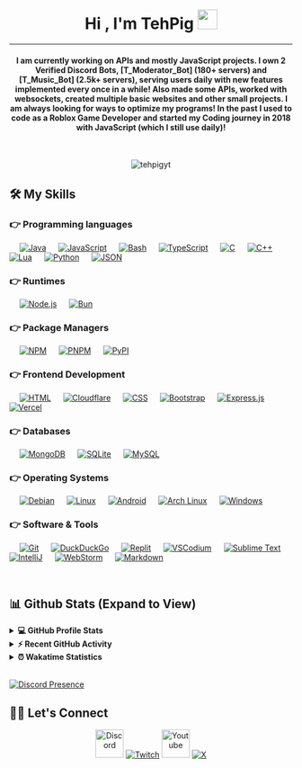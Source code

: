 <h1 align="center">Hi , I'm TehPig <img src="https://media.giphy.com/media/hvRJCLFzcasrR4ia7z/giphy.gif" width="35"></h1>
<hr/>
<h4 align="center">I am currently working on APIs and mostly JavaScript projects. I own 2 Verified Discord Bots, [T_Moderator_Bot] (180+ servers) and [T_Music_Bot] (2.5k+ servers), serving users daily with new features implemented every once in a while! Also made some APIs, worked with websockets, created multiple basic websites and other small projects. I am always looking for ways to optimize my programs! In the past I used to code as a Roblox Game Developer and started my Coding journey in 2018 with JavaScript (which I still use daily)!</h4>
<br>
<p align="center"> <img src="https://komarev.com/ghpvc/?username=tehpigyt&label=TehPig's%20Profile%20Views%20&color=dc143c&style=plastic" alt="tehpigyt" /> </p>


## 🛠️ My Skills

### 👉 Programming languages

<p align="left"> 
  &emsp;
    <a href="https://www.java.com" target="_blank"><img alt="Java" src="https://img.shields.io/badge/Java-%23ED8B00.svg?logo=openjdk&logoColor=white"></a>
  &emsp;
    <a href="https://developer.mozilla.org/en-US/docs/Web/JavaScript" target="_blank"><img alt="JavaScript" src="https://img.shields.io/badge/JavaScript%20-%23F7DF1E.svg?logo=javascript&logoColor=black"></a>
  &emsp;
   <a href="https://www.gnu.org/software/bash" target="_blank"><img alt="Bash" src="https://img.shields.io/badge/Bash-4EAA25?logo=gnubash&logoColor=fff"></a>
  &emsp;
   <a href="https://www.typescriptlang.org/" target="_blank"><img alt="TypeScript" src="https://img.shields.io/badge/TypeScript-3178C6?logo=typescript&logoColor=fff"></a>
  &emsp;
   <a href="https://devdocs.io/c/" target="_blank"><img alt="C" src="https://img.shields.io/badge/C-00599C?logo=c&logoColor=white"></a>
  &emsp;
   <a href="https://cplusplus.com/doc/tutorial/" target="_blank"><img alt="C++" src="https://img.shields.io/badge/C++-%2300599C.svg?logo=c%2B%2B&logoColor=white"></a>
  &emsp;
   <a href="https://www.lua.org" target="_blank"><img alt="Lua" src="https://img.shields.io/badge/Lua-%232C2D72.svg?logo=lua&logoColor=white"></a>
  &emsp;
   <a href="https://www.python.org" target="_blank"><img alt="Python" src="https://img.shields.io/badge/Python%20-%2314354C.svg?logo=python&logoColor=white"></a>
  &emsp;
   <a href="https://www.json.org" target="_blank"><img alt="JSON" src="https://img.shields.io/badge/JSON-000?logo=json&logoColor=fff"></a>
</p>

### 👉 Runtimes

<p align="left">
  &emsp; 
    <a href="https://nodejs.org" target="_blank"><img alt="Node.js" src="https://img.shields.io/badge/Node.js-6DA55F?logo=node.js&logoColor=white"></a>
  &emsp; 
    <a href="https://bun.com" target="_blank"><img alt="Bun" src="https://img.shields.io/badge/Bun-000?logo=bun&logoColor=fff"></a>
</p>

### 👉 Package Managers
<p align="left">
  &emsp;
    <a href="#"><img alt="NPM" src="https://img.shields.io/badge/npm-CB3837?logo=npm&logoColor=fff"></a>
  &emsp;
    <a href="#"><img alt="PNPM" src="https://img.shields.io/badge/pnpm-F69220?logo=pnpm&logoColor=fff"></a>
  &emsp;
    <a href="#"><img alt="PyPI" src="https://img.shields.io/badge/PyPI-3775A9?logo=pypi&logoColor=fff"></a>
</p>

### 👉 Frontend Development

<p align="left"> 
  &emsp; 
    <a href="https://www.w3.org/html/" target="_blank"><img alt="HTML" src="https://img.shields.io/badge/HTML5%20-%23E34F26.svg?logo=html5&logoColor=white"></a>   
  &emsp; 
    <a href="https://cloudflare.com" target="_blank"><img alt="Cloudflare" src="https://img.shields.io/badge/Cloudflare-F38020?logo=Cloudflare&logoColor=white"/></a>
  &emsp;
    <a href="https://www.w3schools.com/css/" target="_blank"><img alt="CSS" src="https://img.shields.io/badge/CSS%20-%231572B6.svg?logo=css3&logoColor=white"></a>
  &emsp;
    <a href="https://getbootstrap.com" target="_blank"><img alt="Bootstrap" src="https://img.shields.io/badge/Bootstrap-%23563D7C.svg?style=flat&logo=bootstrap&logoColor=white"/></a>
  &emsp;
    <a href="https://expressjs.org" target="_blank"><img alt="Express.js" src="https://img.shields.io/badge/Express.js-%23404d59.svg?logo=express&logoColor=%2361DAFB"/></a>
  &emsp; 
    <a href="https://vercel.com" target="_blank"><img alt="Vercel" src="https://img.shields.io/badge/Vercel-%23000000.svg?logo=vercel&logoColor=white"/></a>
</p>

### 👉 Databases

<p align="left">
  &emsp;
    <a href="https://www.mongodb.com/"><img alt="MongoDB" src ="https://img.shields.io/badge/MongoDB-%234ea94b.svg?logo=mongodb&logoColor=white"/></a>
  &emsp;
    <a href="https://www.sqlite.org/"><img alt="SQLite" src ="https://img.shields.io/badge/SQLite-07405E?style=flat&logo=sqlite&logoColor=white"/></a>
  &emsp;
    <a href="https://www.mysql.com/"><img alt="MySQL" src="https://img.shields.io/badge/MySQL-00000F?style=flat&logo=mysql&logoColor=white"></a>
</p>

### 👉 Operating Systems

<p>
  &emsp;
    <a href="#"><img alt="Debian" src="https://img.shields.io/badge/Debian-A81D33?logo=debian&logoColor=fff"></a>
  &emsp;
    <a href="#"><img alt="Linux" src="https://img.shields.io/badge/Linux-FCC624?style=flat&logo=linux&logoColor=black"></a>
  &emsp;
    <a href="#"><img alt="Android" src="https://img.shields.io/badge/Android-3DDC84?logo=android&logoColor=white"></a>
  &emsp;
    <a href="#"><img alt="Arch Linux" src="https://img.shields.io/badge/Arch_Linux-1793D1?style=flat&logo=arch-linux&logoColor=white"></a>
  &emsp;
    <a href="#"><img alt="Windows" src="https://custom-icon-badges.demolab.com/badge/Windows-0078D6?logo=windows11&logoColor=white"></a>
</p>

### 👉 Software & Tools

<p>
  &emsp;
    <a href="#"><img alt="Git" src="https://img.shields.io/badge/Git%20-%23F05033.svg?logo=git&logoColor=white"></a>
  &emsp;
    <a href="#"><img alt="DuckDuckGo" src="https://img.shields.io/badge/DuckDuckGo-FF5722?logo=duckduckgo&logoColor=white"></a>
  &emsp;
    <a href="#"><img alt="Replit" src="https://img.shields.io/badge/Replit-F26207?logo=replit&logoColor=fff"></a>
  &emsp;
    <a href="#"><img alt="VSCodium" src="https://img.shields.io/badge/VSCodium-2F80ED?logo=vscodium&logoColor=fff"></a>
  &emsp;
    <a href="#"><img alt="Sublime Text" src="https://img.shields.io/badge/Sublime%20Text-%23575757.svg?logo=sublime-text&logoColor=important"></a>
  &emsp;
    <a href="#"><img alt="IntelliJ" src="https://img.shields.io/badge/IntelliJIDEA-000000.svg?logo=intellij-idea&logoColor=white"></a>
  &emsp;
    <a href="#"><img alt="WebStorm" src="https://img.shields.io/badge/WebStorm-000?logo=webstorm&logoColor=fff"></a>
  &emsp;
    <a href="#"><img alt="Markdown" src="https://img.shields.io/badge/Markdown-000000?style=flate&logo=markdown&logoColor=white"></a>
</p>

<br/>

## 📊 Github Stats (Expand to View)

<details> 
  <summary><b>💻 GitHub Profile Stats</b></summary>
  <br/>
  <p align="center">
    <a href="https://github.com/TehPigYT"><img align="center" src="https://info-ten-sigma.vercel.app/api?username=tehpigyt&show_icons=true&locale=en&theme=algolia" alt="tehpigyt" height="192px"/></a>
	</p>
	<p  align="center">
	  <img src="https://info-ten-sigma.vercel.app/api/top-langs?username=tehpigyt&show_icons=true&locale=en&layout=compact&theme=algolia" alt="tehpigyt" height="192px"/>
	</p>
  <br/>
  <b>Note:</b> Top languages is only a metric of the languages my public code consists of and doesn't reflect experience or skill level.
  </p>
</details>

<details>
  <summary><b>⚡ Recent GitHub Activity</b></summary>
  <br/>
   <a href="https://github.com/TehPigYT"><img alt="TehPig's Activity Graph" src="https://github-readme-activity-graph.vercel.app/graph?username=tehpigyt&custom_title=TehPig's%20Contribution%20Graph&theme=react-dark" /></a>
  <br/>

</details>

<details>
  <summary><b>⏰ Wakatime Statistics</b></summary>
  <br/>
   <a href="https://github.com/TehPigYT"><img alt="TehPig's Wakatime Stats" src="https://info-ten-sigma.vercel.app/api/wakatime?username=TehPig" /></a>
  <br/>

</details>

<br/>

[![Discord Presence](https://lanyard.cnrad.dev/api/298432708269441034)](https://discord.com/users/298432708269441034)

## 🙋‍♀️ Let's Connect

<p align="center">
	<a href="https://discord.com/users/298432708269441034"><img height=50 width=50 src="https://img.icons8.com/clouds/100/discord.png" alt="Discord"/></a>
	<a href="https://twitch.tv/techpig_yt"><img src="https://img.icons8.com/bubbles/50/twitch.png" alt="Twitch"/></a>
	<a href="https://www.youtube.com/@TechPigYT"><img height=50 width=50 src="https://img.icons8.com/clouds/100/youtube-play.png" alt="Youtube"/></a>
	<a href="https://www.x.com/@TechPigYT"><img src="https://img.icons8.com/bubbles/50/x.png" alt="X"/></a>
</p>

<!--img align="right" alt="Coding" width="450" src="https://camo.githubusercontent.com/6607041227d81f650340ff070cc2843518acad359b57e5bb054a9fb7127aa041/68747470733a2f2f63646e2e6472696262626c652e636f6d2f75736572732f323634363432332f73637265656e73686f74732f353530373139362f636f6d70757465722e676966" data-canonical-src="https://cdn.dribbble.com/users/2646423/screenshots/5507196/computer.gif" style="max-width:100%;"/-->
